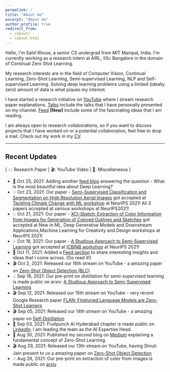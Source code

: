 ```yaml
---
permalink: /
title: "About me"
excerpt: "About me"
author_profile: true
redirect_from: 
  - /about/
  - /about.html
---
```

Hello, I'm Sahil Khose, a senior CS undergrad from MIT Manipal, India. I'm currently working as a research intern at AIRL, IISc Bangalore in the domain of Continual Zero Shot Learning.
<br>

My research interests are in the field of Computer Vision, Continual Learning, Zero-Shot Learning, Semi-supervised Learning, NLP and Self-supervised Learning. Solving deep learning problems using a limited (ideally zero) amount of data is what piques my interest. 
<br>

I have started a research initiative on [YouTube](https://youtube.com/c/SahilKhose) where I stream research paper explanations. 
[Talks](https://sahilkhose.github.io/talks/) include the talks that I have personally presented on my channel.
[Feed](https://sahilkhose.github.io/feed/) **[New]** include some of the fascinating ideas that I am reading. 
<br>

I am always open to research collaborations, so if you want to discuss projects that I have worked on or a potential collaboration, feel free to drop a mail. Check out my work in my [CV](https://sahilkhose.github.io/files/Sahil_Khose.pdf). 


---
## Recent Updates
[ 💡: Research Paper | 🎬: YouTube Video | 📆: Miscellaneous ]



- 📆 Oct 25, 2021: Adding another [feed blog](https://sahilkhose.github.io/feed/) answering the question - What is the most beautiful idea about Deep Learning?
- 💡	Oct 23, 2021: Our paper - [Semi-Supervised Classification and Segmentation on High Resolution Aerial Images](https://arxiv.org/abs/2105.08655) got accepted at [Tackling Climate Change with ML workshop](https://www.climatechange.ai/events/neurips2021.html) at NeurIPS 2021! All 3 papers accepted at various workshops at NeurIPS2021!
- 💡	Oct 21, 2021: Our paper - [XCI-Sketch: Extraction of Color Information from Images for Generation of Colored Outlines and Sketches](https://arxiv.org/abs/2108.11554) got accepted at New in ML, Deep Generative Models and Downstream Applications,Machine Learning for Creativity and Design workshops at NeurIPS 2021! 
- 💡	Oct 18, 2021: Our paper - [A Studious Approach to Semi-Supervised Learning](https://arxiv.org/abs/2109.08924) got accepted at [ICBINB workshop](https://i-cant-believe-its-not-better.github.io/neurips2021/) at NeurIPS 2021!
- 📆	Oct 11, 2021: Added a [Feed section](https://sahilkhose.github.io/feed/) to share interesting insights and ideas that I come across. (Go read it!)
-  🎬	Oct 2, 2021: Released our 16th stream on YouTube - a amazing paper on [Zero-Shot Object Detection (BLC)](https://www.youtube.com/watch?v=JP6SjoLDrkc)
- 💡	Sep 18, 2021: Our pre-print on distillation for semi-supervised learning is made public on arxiv: [A Studious Approach to Semi-Supervised Learning](https://arxiv.org/abs/2108.11554)
- 🎬	Sep 12, 2021: Released our 15th stream on YouTube - very recent Google Research paper [FLAN: Finetuned Language Models are Zero-Shot Learners](https://www.youtube.com/watch?v=QDeYaqdjH0w)
- 🎬	Sep 05, 2021: Released our 14th stream on YouTube - a amazing paper on [Self-Distillation](https://www.youtube.com/watch?v=ugvHJbzhod8)
- 📆	Sep 03, 2021: Fruitpunch AI Hyderabad chapter is made public on [LinkedIn](https://www.linkedin.com/feed/update/urn:li:activity:6839531104295235584/). I am leading the team as the AI Expertise Head.
- 📆	Aug 30, 2021: Published my second blog on [Medium](https://sahilkhose.medium.com/zero-shot-learning-the-seen-the-unseen-and-the-unknown-9e69da125df2) explaining a fundamental concept of Zero-Shot Learning.
- 🎬	Aug 29, 2021: Released our 13th stream on YouTube, having Shruti Jain present to us a amazing paper on [Zero-Shot Object Detection](https://www.youtube.com/watch?v=f-UELOTXlB4)
- 💡 Aug 26, 2021: Our pre-print on extraction of color from images is made public on [arxiv](https://arxiv.org/abs/2108.11554)
